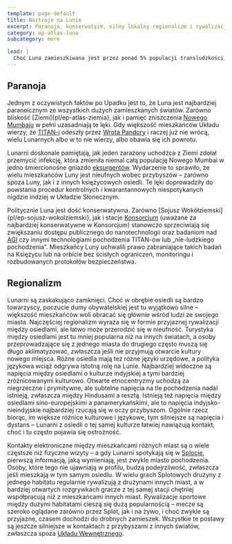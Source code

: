 ```yaml
---
template: page-default
title: Nastroje na Lunie
excerpt: Paranoja, konserwatyzm, silny lokalny regionalizm i rywalizacja między miastami.
category: ep-atlas-luna
subcategory: more

lead: |
  Choć Luna zamieszkiwana jest przez ponad 5% populacji transludzkości, jest to świat naznaczony głęboko przez swoją historię i przez [Upadek]{pl/ep-upadek}. W efekcie wytworzyła się tu specyficzna kultura i zestaw postaw, dość powszechnych wśród wieloletnich mieszkańców. Chociaż nie brakuje tu ludzi kosmopolitycznych i nieparanoicznych, poniższe nastawienia są na tyle powszechne, że przybysze powinni być ich świadomi.
---
```


## Paranoja
Jednym z oczywistych faktów po Upadku jest to, że Luna jest najbardziej paranoicznym ze wszystkich dużych zamieszkanych światów. Zarówno bliskość [Ziemi]{pl/ep-atlas-ziemia}, jak i pamięć zniszczenia [Nowego Mumbaju](#) w pełni uzasadniają te lęki. Gdy większość mieszkańców Układu wierzy, że [TITAN-i](#) odeszły przez [Wrota Pandory](#) i raczej już nie wrócą, wielu Lunarnych albo w to nie wierzy, albo obawia się ich powrotu.

Lunarni doskonale pamiętają, jak jeden zarażony uchodźca z Ziemi zdołał przemycić infekcję, która zmieniła niemal całą populację Nowego Mumbai w jedno śmiercionośne gniazdo [eksurgentów](#). Wydarzenie to sprawiło, że wielu mieszkańców Luny jest nieufnych wobec przybyszów – zarówno spoza Luny, jak i z innych księżycowych osiedli. Te lęki doprowadziły do powstania procedur kontrolnych i kwarantannowych niespotykanych nigdzie indziej w Układzie Słonecznym.

Politycznie Luna jest dość konserwatywna. Zarówno [Sojusz Wokółziemski]{pl/ep-sojusz-wokolziemski}, jak i stacje [Konsorcjum](#) (uważane za najbardziej konserwatywne w Konsorcjum) stanowczo sprzeciwiają się zwiększaniu dostępu publicznego do nanotechnologii oraz badaniom nad [AGI](#) czy innymi technologiami pochodzenia TITAN-ów lub „nie-ludzkiego pochodzenia”. Mieszkańcy Luny uchwalili prawo zabraniające takich badań na Księżycu lub na orbicie bez ścisłych ograniczeń, monitoringu i rozbudowanych protokołów bezpieczeństwa.

## Regionalizm
Lunarni są zaskakująco zamknięci. Choć w obrębie osiedli są bardzo towarzyscy, poczucie dumy obywatelskiej jest tu wyjątkowo silne – większość mieszkańców woli obracać się głównie wśród ludzi ze swojego miasta. Najczęściej regionalizm wyraża się w formie przyjaznej rywalizacji między osiedlami, ale łatwo może przerodzić się w nieufność. Turystyka między osiedlami jest tu mniej popularna niż na innych światach, a osoby przeprowadzające się z jednego miasta do drugiego często muszą się długo aklimatyzować, zwłaszcza jeśli nie przyjmują otwarcie kultury nowego miejsca. Różne osiedla mają też różne języki urzędowe, a polityka językowa wciąż odgrywa istotną rolę na Lunie. Najbardziej widoczne są napięcia między osiedlami o kulturze indyjskiej a tymi bardziej zróżnicowanymi kulturowo. Otwarte etnocentryzmy uchodzą za niegrzeczne i prymitywne, ale subtelne napięcia na tle pochodzenia nadal istnieją, zwłaszcza między Hindusami a resztą. Istnieją też napięcia między osiedlami sino-europejskimi a panamerykańskimi, ale to napięcia indyjsko-nieindyjskie najbardziej rzucają się w oczy przybyszom. Ogólnie rzecz biorąc, im większe różnice kulturowe i językowe, tym silniejsze są napięcia i dystans – Lunarni z osiedli o tej samej kulturze łatwiej nawiązują kontakt, choć i tu często pojawia się ostrożność.

Kontakty elektroniczne między mieszkańcami różnych miast są o wiele częstsze niż fizyczne wizyty – a gdy Lunarni spotykają się w [Splocie](#), pierwszą informacją, jaką wymieniają, jest zwykle miasto pochodzenia. Osoby, które tego nie ujawniają w profilu, budzą podejrzliwość, zwłaszcza jeśli mieszkają w tym samym osiedlu. W wielu grach Splotowych drużyny z jednego habitatu regularnie rywalizują z drużynami innych miast, a w bardziej otwartych rozgrywkach gracze z tej samej stacji chętniej współpracują niż z mieszkańcami innych miast. Rywalizacje sportowe między dużymi habitatami cieszą się dużą popularnością – mecze są szeroko oglądane zarówno przez Splot, jak i na żywo, i choć zwykle są przyjazne, czasem dochodzi do drobnych zamieszek. Wszystkie te postawy są jeszcze silniejsze w kontaktach z przybyszami z innych światów, zwłaszcza spoza [Układu Wewnętrznego](#).
